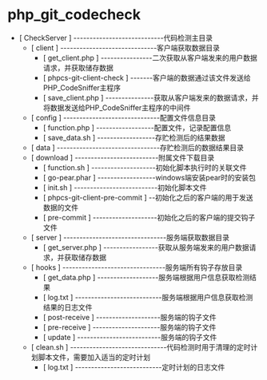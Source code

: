 # php_git_codecheck


- [ CheckServer ] ----------------------------代码检测主目录
  - [ client ] ------------------------------客户端获取数据目录
    - [ get_client.php ] ----------------二次获取从客户端发来的用户数据请求，并获取储存数据
    - [ phpcs-git-client-check ] -------客户端的数据通过该文件发送给PHP_CodeSniffer主程序
    - [ save_client.php ] ---------------获取从客户端发来的数据请求，并将数据发送给PHP_CodeSniffer主程序的中间件
  - [ config ] ------------------------------配置文件信息目录
    - [ function.php ] ------------------配置文件，记录配置信息
    - [ save_data.sh ] ------------------存贮检测后的结果数据
  - [ data ] --------------------------------存贮检测后的数据结果目录
  - [ download ] --------------------------附属文件下载目录
    - [ function.sh ] --------------------初始化脚本执行时的关联文件
    - [ go-pear.phar ] ------------------windows端安装pear时的安装包
    - [ init.sh ] --------------------------初始化脚本文件
    - [ phpcs-git-client-pre-commit ] --初始化之后的客户端的用于发送数据的文件
    - [ pre-commit ] --------------------初始化之后的客户端的提交钩子文件
  - [ server ] --------------------------------服务端获取数据目录
    - [ get_server.php ] -----------------获取从服务端发来的用户数据请求，并获取储存数据
  - [ hooks ] --------------------------------服务端所有钩子存放目录
    - [ get_data.php ] -------------------服务端根据用户信息获取检测结果
    - [ log.txt ] ---------------------------服务端根据用户信息获取检测结果的日志文件
    - [ post-receive ] --------------------服务端的钩子文件
    - [ pre-receive ] ---------------------服务端的钩子文件
    - [ update ] --------------------------服务端的钩子文件
  - [ clean.sh ] ------------------------------代码检测时用于清理的定时计划脚本文件，需要加入适当的定时计划
    - [ log.txt ] ---------------------------定时计划的日志文件
